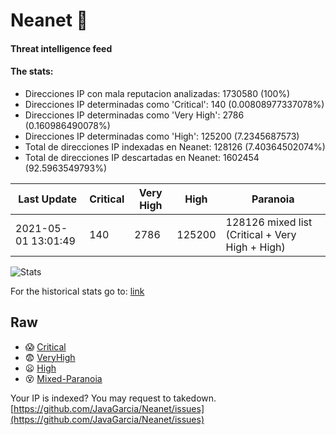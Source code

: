 # Neanet :hocho:
#### Threat intelligence feed
#### The stats:

- Direcciones IP con mala reputacion analizadas: 1730580 (100%)
- Direcciones IP determinadas como 'Critical':  140 (0.00808977337078%)
- Direcciones IP determinadas como 'Very High':  2786 (0.160986490078%)
- Direcciones IP determinadas como 'High':  125200 (7.2345687573)
- Total de direcciones IP indexadas en Neanet:  128126 (7.40364502074%)
- Total de direcciones IP descartadas en Neanet:  1602454 (92.5963549793%)

| Last Update | Critical | Very High | High | Paranoia |
| --- | --- | --- | --- | --- |
| 2021-05-01 13:01:49 | 140 | 2786 | 125200 | 128126 mixed list (Critical + Very High + High)|

![Stats](https://docs.google.com/spreadsheets/d/e/2PACX-1vSnaNMIXVabIpDJjufMlzH7poXnshF3mgd8Is1g9ytUEzVsP5my4Trn8f-xkoLLQ38xpL3HtmUexLo6/pubchart?oid=501124687&format=image)

For the historical stats go to: [link](/stats.csv)
## Raw
- :scream: [Critical](https://raw.githubusercontent.com/JavaGarcia/Neanet/master/blacklists/neanet_critical.txt)
- :fearful: [VeryHigh](https://raw.githubusercontent.com/JavaGarcia/Neanet/master/blacklists/neanet_veryHigh.txtt)
- :frowning: [High](https://raw.githubusercontent.com/JavaGarcia/Neanet/master/blacklists/neanet_high.txt)
- :dizzy_face: [Mixed-Paranoia](https://raw.githubusercontent.com/JavaGarcia/Neanet/master/blacklists/neanet_all.txt)


Your IP is indexed? You may request to takedown. [https://github.com/JavaGarcia/Neanet/issues](https://github.com/JavaGarcia/Neanet/issues)



































































































































































































































































































































































































































































































































































































































































































































































































































































































































































































































































































































































































































































































































































































































































































































































































































































































































































































































































































































































































































































































































































































































































































































































































































































































































































































































































































































































































































































































































































































































































































































































































































































































































































































































































































































































































































































































































































































































































































































































































































































































































































































































































































































































































































































































































































































































































































































































































































































































































































































































































































































































































































































































































































































































































































































































































































































































































































































































































































































































































































































































































































































































